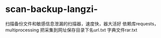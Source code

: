 # scan-backup-langzi-
扫描备份文件和敏感信息泄漏的扫描器，速度快，器大活好
依赖库requests，multiprocessing
把采集到网址保存目录下名url.txt
字典文件rar.txt
